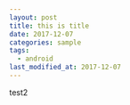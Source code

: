 ```yaml
---
layout: post
title: this is title
date: 2017-12-07
categories: sample
tags:
  - android
last_modified_at: 2017-12-07
---
```


test2
